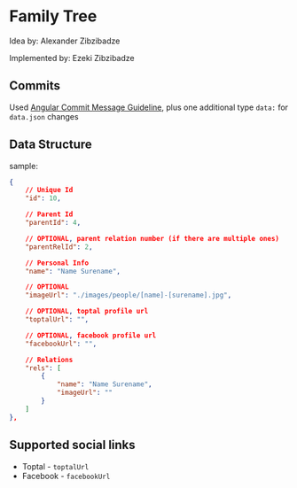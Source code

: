# Family Tree
Idea by: Alexander Zibzibadze

Implemented by: Ezeki Zibzibadze


## Commits
Used [Angular Commit Message Guideline](https://github.com/angular/angular/blob/master/CONTRIBUTING.md#commit), plus one additional type `data:` for `data.json` changes

## Data Structure
sample:
```json
{
    // Unique Id
    "id": 10,

    // Parent Id
    "parentId": 4,

    // OPTIONAL, parent relation number (if there are multiple ones)
    "parentRelId": 2,

    // Personal Info
    "name": "Name Surename",

    // OPTIONAL
    "imageUrl": "./images/people/[name]-[surename].jpg",

    // OPTIONAL, toptal profile url
    "toptalUrl": "",

    // OPTIONAL, facebook profile url
    "facebookUrl": "",

    // Relations
    "rels": [
        {
            "name": "Name Surename",
            "imageUrl": ""
        }
    ]
},
```

## Supported social links
* Toptal - `toptalUrl`
* Facebook - `facebookUrl`